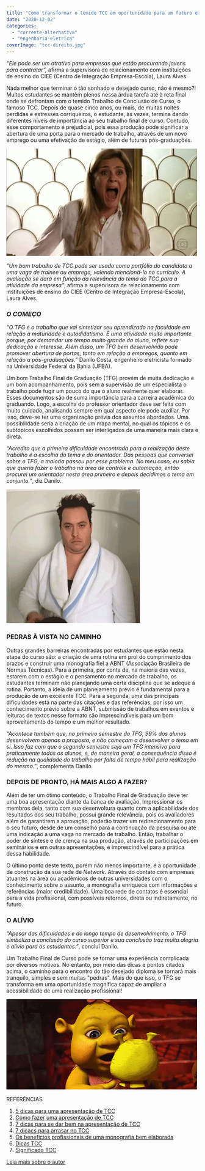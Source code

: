 ```yaml
---
title: "Como transformar o temido TCC em oportunidade para um futuro emprego?"
date: "2020-12-02"
categories: 
  - "corrente-alternativa"
  - "engenharia-eletrica"
coverImage: "tcc-direito.jpg"
---
```


_“Ele pode ser um atrativo para empresas que estão procurando jovens para contratar”,_ afirma a supervisora de relacionamento com instituições de ensino do CIEE (Centro de Integração Empresa-Escola), Laura Alves.

Nada melhor que terminar o tão sonhado e desejado curso, não é mesmo?! Muitos estudantes se mantêm plenos nessa árdua tarefa até à reta final onde se defrontam com o temido Trabalho de Conclusão de Curso, o famoso TCC. Depois de quase cinco anos, ou mais, de muitas noites perdidas e estresses corriqueiros, o estudante, às vezes, termina dando diferentes níveis de importância ao seu trabalho final de curso. Contudo, esse comportamento é prejudicial, pois essa produção pode significar a abertura de uma porta para o mercado de trabalho, através de um novo emprego ou uma efetivação de estágio, além de futuras pós-graduações.

![Meme de carminha (mulher de uma novela) gritando desesperada](images/carminha.gif)

_"Um bom trabalho de TCC pode ser usado como portfólio do candidato a uma vaga de trainee ou emprego, valendo mencioná-lo no currículo. A avaliação se dará em função da relevância do tema do TCC para a atividade da empresa"_, afirma a supervisora de relacionamento com instituições de ensino do CIEE (Centro de Integração Empresa-Escola), Laura Alves.

### _O COMEÇO_

_“O TFG é o trabalho que vai sintetizar seu aprendizado na faculdade em relação à maturidade e autodidatismo. É uma atividade muito importante porque, por demandar um tempo muito grande do aluno, reflete sua dedicação e interesse. Além disso, um TFG bem desenvolvido pode promover abertura de portas, tanto em relação a empregos, quanto em relação a pós-graduações.”_ Danilo Costa, engenheiro eletricista formado na Universidade Federal da Bahia (UFBA).

Um bom Trabalho Final de Graduação (TFG) provém de muita dedicação e um bom acompanhamento, pois sem a supervisão de um especialista o trabalho pode fugir um pouco do que o aluno realmente quer elaborar. Esses documentos são de suma importância para a carreira acadêmica do graduando. Logo, a escolha do professor orientador deve ser feita com muito cuidado, analisando sempre em qual aspecto ele pode auxiliar. Por isso, deve-se ter uma organização prévia dos assuntos abordados. Uma possibilidade seria a criação de um mapa mental, no qual os tópicos e os subtópicos escolhidos possam ser interligados de uma maneira mais clara e direta.

_“Acredito que a primeira dificuldade encontrada para a realização deste trabalho é a escolha do tema e do orientador. Das pessoas que conversei sobre o TFG, a maioria passou por esse problema. No meu caso, eu sabia que queria fazer o trabalho na área de controle e automação, então procurei um orientador nesta área primeiro e depois decidimos o tema em conjunto.”_, diz Danilo.

![Um meme com um homem jogando um café quente na cabeça](images/banho-de-cafe.gif)

### PEDRAS À VISTA NO CAMINHO

Outras grandes barreiras encontradas por estudantes que estão nesta etapa do curso são: a criação de uma rotina em prol do cumprimento dos prazos e construir uma monografia fiel a ABNT (Associação Brasileira de Normas Técnicas). Para a primeira, por conta de, na maioria das vezes, estarem com o estágio e o pensamento no mercado de trabalho, os estudantes terminam não planejando uma certa disciplina que se adeque à rotina. Portanto, a ideia de um planejamento prévio é fundamental para a produção de um excelente TCC. Para a segunda, uma das principais dificuldades está na parte das citações e das referências, por isso um conhecimento prévio sobre a ABNT, submissão de trabalhos em eventos e leituras de textos nesse formato são imprescindíveis para um bom aproveitamento do tempo e um melhor resultado.

_“Acontece também que, no primeiro semestre do TFG, 99% dos alunos desenvolvem apenas a proposta, e não começam a desenvolver o tema em si. Isso faz com que o segundo semestre seja um TFG intensivo para praticamente todos os alunos, e, de maneira geral, a consequência disso é redução na qualidade do trabalho por falta de tempo hábil para realização do mesmo.”_, complementa Danilo.

### DEPOIS DE PRONTO, HÁ MAIS ALGO A FAZER?

Além de ter um ótimo conteúdo, o Trabalho Final de Graduação deve ter uma boa apresentação diante da banca de avaliação. Impressionar os membros dela, tanto com sua desenvoltura quanto com a aplicabilidade dos resultados dos seu trabalho, possui grande relevância, pois os avaliadores além de garantirem a aprovação, poderão trazer um redirecionamento para o seu futuro, desde de um conselho para a continuação da pesquisa ou até uma indicação a uma vaga no mercado de trabalho. Então, trabalhar o poder de síntese e de crença na sua produção, através de participações em seminários e em outras apresentações, é imprescindível para a prática dessa habilidade.

O último ponto deste texto, porém não menos importante, é a oportunidade de construção da sua rede de _Network_. Através do contato com empresas atuantes na área ou acadêmicos de outras universidades com o conhecimento sobre o assunto, a monografia enriquece com informações e referências (maior credibilidade). Uma boa rede de contatos é essencial para a vida profissional, com possíveis retornos, direta ou indiretamente, no futuro.

### O ALÍVIO

_“Apesar das dificuldades e do longo tempo de desenvolvimento, o TFG simboliza a conclusão do curso superior e sua conclusão traz muita alegria e alívio para os estudantes.”_, conclui Danilo.

Um Trabalho Final de Curso pode se tornar uma experiência complicada por diversos motivos. No entanto, por meio das dicas e pontos citados acima, o caminho para o encontro do tão desejado diploma se tornará mais tranquilo, simples e sem muitas "pedras". Mais do que isso, o TFG se transforma em uma oportunidade magnífica capaz de ampliar a acessibilidade de uma realização profissional!

![Um bebê shrek](images/baby-ogrinha.gif)

REFERÊNCIAS

1. [5 dicas para uma apresentação de TCC](http://www.smartalk.com.br/5-dicas-para-uma-apresentacao-de-tcc/)
2. [Como fazer uma apresentação de TCC](https://blog.mettzer.com/como-fazer-uma-apresentacao-de-tcc/)
3. [7 dicas para se dar bem na apresentação de TCC](http://noticias.universia.com.br/destaque/noticia/2011/12/02/894848/7-dicas-dar-bem-na-apresentaco-tcc.html)
4. [7 dicacs para arrasar no TCC](https://www.educamaisbrasil.com.br/educacao/noticias/7-dicas-para-arrasar-no-tcc)
5. [Os beneficios profissionais de uma monografia bem elaborada](https://trabalhos-prontos-escolares.com/blog/os-beneficios-profissionais-de-uma-monografia-bem-elaborada/)
6. [Dicas TCC](https://www.iespe.com.br/blog/dicas-tcc/)
7. [Significado TCC](https://www.significados.com.br/tcc/)

[Leia mais sobre o autor](http://www.peteletrica.eng.ufba.br/2017/matheus-carvalho-handley-santos/)
